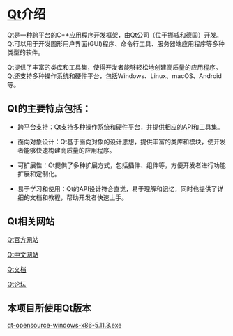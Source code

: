 # [Qt](https://www.qt.io)介绍

Qt是一种跨平台的C++应用程序开发框架，由Qt公司（位于挪威和德国）开发。Qt可以用于开发图形用户界面(GUI)程序、命令行工具、服务器端应用程序等多种类型的软件。

Qt提供了丰富的类库和工具集，使得开发者能够轻松地创建高质量的应用程序。Qt还支持多种操作系统和硬件平台，包括Windows、Linux、macOS、Android等。

## Qt的主要特点包括：

* 跨平台支持：Qt支持多种操作系统和硬件平台，并提供相应的API和工具集。

* 面向对象设计：Qt基于面向对象的设计思想，提供丰富的类库和模块，使开发者能够快速构建高质量的应用程序。

* 可扩展性：Qt提供了多种扩展方式，包括插件、组件等，方便开发者进行功能扩展和定制化。

* 易于学习和使用：Qt的API设计符合直觉，易于理解和记忆，同时也提供了详细的文档和教程，帮助开发者快速上手。

## Qt相关网站

[Qt官方网站](https://www.qt.io/)

[Qt中文网站](https://www.qtchina.net/)

[Qt文档](https://doc.qt.io/)

[Qt论坛](https://forum.qt.io/)

## 本项目所使用Qt版本

[qt-opensource-windows-x86-5.11.3.exe](https://download.qt.io/new_archive/qt/5.11/5.11.3/)

